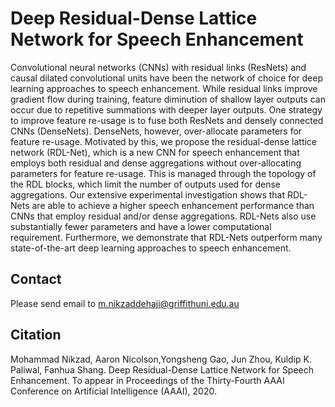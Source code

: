 # Deep Residual-Dense Lattice Network for Speech Enhancement
Convolutional neural networks (CNNs) with residual links (ResNets) and causal dilated convolutional units have been the network of choice for deep learning approaches to speech enhancement. While residual links improve gradient flow during training, feature diminution of shallow layer outputs can occur due to repetitive summations with deeper layer outputs. One strategy to improve feature re-usage is to fuse both ResNets and densely connected CNNs (DenseNets). DenseNets, however, over-allocate parameters for feature re-usage. Motivated by this, we propose the residual-dense lattice network (RDL-Net), which is a new CNN for speech enhancement that employs both residual and dense aggregations without over-allocating parameters for feature re-usage. This is managed through the topology of the RDL blocks, which limit the number of outputs used for dense aggregations. Our extensive experimental investigation shows that RDL-Nets are able to achieve a higher speech enhancement performance than CNNs that employ residual and/or dense aggregations. RDL-Nets also use substantially fewer parameters and have a lower
computational requirement. Furthermore, we demonstrate that RDL-Nets outperform many state-of-the-art deep learning approaches to speech enhancement.

## Contact
Please send email to m.nikzaddehaji@griffithuni.edu.au

## Citation
Mohammad Nikzad, Aaron Nicolson,Yongsheng Gao, Jun Zhou, Kuldip K. Paliwal, Fanhua Shang. Deep Residual-Dense Lattice Network for Speech Enhancement. To appear in Proceedings of the Thirty-Fourth AAAI Conference on Artificial Intelligence (AAAI), 2020.
